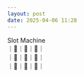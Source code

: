 ```yaml
---
layout: post
date: 2025-04-06 11:28
---
```


Slot Machine<br />
｜💎｜💎｜🔔｜<br />
｜🍇｜🏴｜💎｜<br />
｜🔔｜🍇｜🍇｜<br />

